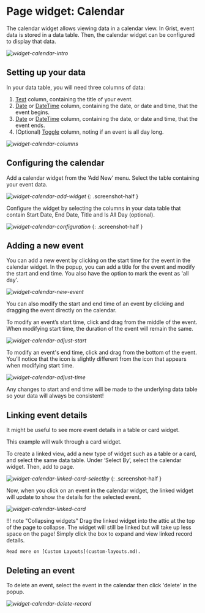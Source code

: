 # Page widget: Calendar

The calendar widget allows viewing data in a calendar view. In Grist, event data is stored in a data table. Then, the calendar widget can be configured to display that data.

*![widget-calendar-intro](images/widget-calendar/widget-calendar-intro.png)*

## Setting up your data

In your data table, you will need three columns of data:

1. [Text](col-types.md#text-columns) column, containing the title of your event.
2. [Date](col-types.md#date-columns) or [DateTime](col-types.md#datetime-columns) column, containing the date, or date and time, that the event begins.
3. [Date](col-types.md#date-columns) or [DateTime](col-types.md#datetime-columns) column, containing the date, or date and time, that the event ends.
4. (Optional) [Toggle](col-types.md#toggle-columns) column, noting if an event is all day long.

*![widget-calendar-columns](images/widget-calendar/widget-calendar-columns.png)*

## Configuring the calendar

Add a calendar widget from the ‘Add New’ menu. Select the table containing your event data.

*![widget-calendar-add-widget](images/widget-calendar/widget-calendar-add-widget.png)*
{: .screenshot-half }

Configure the widget by selecting the columns in your data table that contain Start Date, End Date, Title and Is All Day (optional).

*![widget-calendar-configuration](images/widget-calendar/widget-calendar-configuration.png)*
{: .screenshot-half }

## Adding a new event

You can add a new event by clicking on the start time for the event in the calendar widget. In the popup, you can add a title for the event and modify the start and end time. You also have the option to mark the event as 'all day'. 

*![widget-calendar-new-event](images/widget-calendar/widget-calendar-new-event.png)*

You can also modify the start and end time of an event by clicking and dragging the event directly on the calendar.

To modify an event’s start time, click and drag from the middle of the event. When modifying start time, the duration of the event will remain the same. 

*![widget-calendar-adjust-start](images/widget-calendar/widget-calendar-adjust-start.png)*

To modify an event's end time, click and drag from the bottom of the event. You’ll notice that the icon is slightly different from the icon that appears when modifying start time. 

*![widget-calendar-adjust-time](images/widget-calendar/widget-calendar-adjust-time.png)*

Any changes to start and end time will be made to the underlying data table so your data will always be consistent!

## Linking event details

It might be useful to see more event details in a table or card widget.

This example will walk through a card widget.

To create a linked view, add a new type of widget such as a table or a card, and select the same data table. Under ‘Select By’, select the calendar widget. Then, add to page.

*![widget-calendar-linked-card-selectby](images/widget-calendar/widget-calendar-linked-card-selectby.png)*
{: .screenshot-half }

Now, when you click on an event in the calendar widget, the linked widget will update to show the details for the selected event.

*![widget-calendar-linked-card](images/widget-calendar/widget-calendar-linked-card.png)*

!!! note "Collapsing widgets"
    Drag the linked widget into the attic at the top of the page to collapse. The widget will still be linked but will take up less space on the page! Simply click the box to expand and view linked record details.

    Read more on [Custom Layouts](custom-layouts.md).

## Deleting an event
To delete an event, select the event in the calendar then click 'delete' in the popup.

*![widget-calendar-delete-record](images/widget-calendar/widget-calendar-delete-record.png)*
